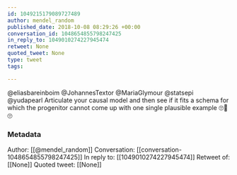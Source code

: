 ```yaml
---
id: 1049215179089727489
author: mendel_random
published_date: 2018-10-08 08:29:26 +00:00
conversation_id: 1048654855798247425
in_reply_to: 1049010274227945474
retweet: None
quoted_tweet: None
type: tweet
tags:

---
```


@eliasbareinboim @JohannesTextor @MariaGlymour @statsepi @yudapearl Articulate your causal model and then see if it fits a schema for which the progenitor cannot come up with one single plausible example 🙄🤔🙄

### Metadata

Author: [[@mendel_random]]
Conversation: [[conversation-1048654855798247425]]
In reply to: [[1049010274227945474]]
Retweet of: [[None]]
Quoted tweet: [[None]]
